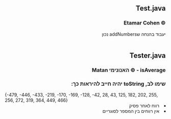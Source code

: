 <div dir="rtl">
  
## Test.java
### © Etamar Cohen
יעבוד בהנחה שaddNumbers נכון <br>
<br>

## Tester.java
### isAverage - © האנונימי Matan
### שימו לב, toString יהיה חייב להיראות כך:

<div dir="ltr">
{-479, -446, -433, -219, -170, -169, -128, -42, 28, 43, 125, 182, 202, 255, 256, 272, 319, 364, 449, 466} <br>
</div>
<li> רווח לאחר פסיק
<li>  אין רווחים בין המספר לסוגריים
